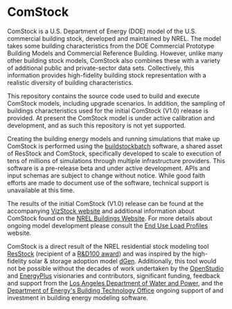 # ComStock
ComStock is a U.S. Department of Energy (DOE) model of the U.S. commercial building stock, developed and maintained by
NREL. The model takes some building characteristics from the DOE Commercial Prototype Building Models and Commercial
Reference Building. However, unlike many other building stock models, ComStock also combines these with a variety of
additional public and private-sector data sets. Collectively, this information provides high-fidelity building stock
representation with a realistic diversity of building characteristics.

This repository contains the source code used to build and execute ComStock models, including upgrade scenarios. In
addition, the sampling of buildings characteristics used for the initial ComStock (V1.0) release is provided.  At present
the ComStock model is under active calibration and development, and as such this repository is not yet supported.

Creating the building energy models and running simulations that make up ComStock is performed using the
[buildstockbatch](https://github.com/NREL/buildstockbatch) software, a shared asset of ResStock and ComStock,
specifically developed to scale to execution of tens of millions of simulations through multiple infrastructure
providers. This software is a pre-release beta and under active development. APIs and input schemas are subject to change
without notice. While good faith efforts are made to document use of the software, technical support is unavailable at this
time.

The results of the initial ComStock (V1.0) release can be found at the accompanying
[VizStock website](https://comstock.nrel.gov) and additional information about ComStock found on the
[NREL Buildings Website](https://www.nrel.gov/buildings/comstock.html). For more details about ongoing model development
please consult the [End Use Load Profiles](https://www.nrel.gov/buildings/end-use-load-profiles.html) website.

ComStock is a direct result of the NREL residential stock modeling tool
[ResStock](https://www.nrel.gov/buildings/resstock.html) (recipient of a
[R&D100 award](https://www.rdworldonline.com/rd100/resstock-a-21st-century-tool-for-energy-efficiency-modeling-with-unparalleled-granularity/))
and was inspired by the high-fidelity solar & storage adoption model [dGen](https://www.nrel.gov/analysis/dgen/).
Additionally, this tool would not be possible without the decades of work undertaken by the
[OpenStudio](https://www.openstudio.net/) and [EnergyPlus](https://energyplus.net/) visionaries and contributors,
significant funding, feedback and support from the [Los Angeles Department of Water and Power](https://www.ladwp.com/),
and the [Department of Energy's Building Technology Office](https://www.energy.gov/eere/buildings/building-technologies-office)
ongoing support of and investment in building energy modeling software.

